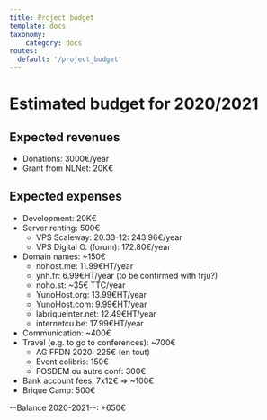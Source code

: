 ```yaml
---
title: Project budget
template: docs
taxonomy:
    category: docs
routes:
  default: '/project_budget'
---
```


# Estimated budget for 2020/2021

## Expected revenues

- Donations: 3000€/year
- Grant from NLNet: 20K€

## Expected expenses

- Development: 20K€
- Server renting: 500€
  - VPS Scaleway: 20.33-12: 243.96€/year
  - VPS Digital O. (forum): 172.80€/year
- Domain names: ~150€
  - nohost.me: 11.99€HT/year
  - ynh.fr: 6.99€HT/year (to be confirmed with frju?)
  - noho.st: ~35€ TTC/year
  - YunoHost.org: 13.99€HT/year
  - YunoHost.com: 9.99€HT/year
  - labriqueinter.net: 12.49€HT/year
  - internetcu.be: 17.99€HT/year
- Communication: ~400€
- Travel (e.g. to go to conferences): ~700€
  - AG FFDN 2020: 225€ (en tout)
  - Event colibris: 150€
  - FOSDEM ou autre conf: 300€
- Bank account fees: 7x12€ => ~100€
- Brique Camp: 500€

--Balance 2020-2021--: +650€
